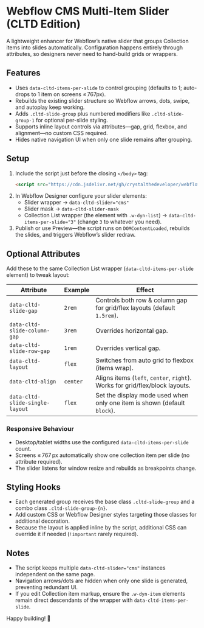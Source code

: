 # Webflow CMS Multi-Item Slider (CLTD Edition)

A lightweight enhancer for Webflow’s native slider that groups Collection items into slides automatically. Configuration happens entirely through attributes, so designers never need to hand-build grids or wrappers.

## Features
- Uses `data-cltd-items-per-slide` to control grouping (defaults to 1; auto-drops to 1 item on screens ≤ 767px).
- Rebuilds the existing slider structure so Webflow arrows, dots, swipe, and autoplay keep working.
- Adds `.cltd-slide-group` plus numbered modifiers like `.cltd-slide-group-1` for optional per-slide styling.
- Supports inline layout controls via attributes—gap, grid, flexbox, and alignment—no custom CSS required.
- Hides native navigation UI when only one slide remains after grouping.

## Setup
1. Include the script just before the closing `</body>` tag:
   ```html
   <script src="https://cdn.jsdelivr.net/gh/crystalthedeveloper/webflow-cms-multi-item-slider@latest/cms-multi-item-slider.js" defer></script>
   ```
2. In Webflow Designer configure your slider elements:
   - Slider wrapper → `data-cltd-slider="cms"`
   - Slider mask → `data-cltd-slider-mask`
   - Collection List wrapper (the element with `.w-dyn-list`) → `data-cltd-items-per-slide="3"` (change `3` to whatever you need).
3. Publish or use Preview—the script runs on `DOMContentLoaded`, rebuilds the slides, and triggers Webflow’s slider redraw.

## Optional Attributes
Add these to the same Collection List wrapper (`data-cltd-items-per-slide` element) to tweak layout:

| Attribute | Example | Effect |
| --- | --- | --- |
| `data-cltd-slide-gap` | `2rem` | Controls both row & column gap for grid/flex layouts (default `1.5rem`). |
| `data-cltd-slide-column-gap` | `3rem` | Overrides horizontal gap. |
| `data-cltd-slide-row-gap` | `1rem` | Overrides vertical gap. |
| `data-cltd-layout` | `flex` | Switches from auto grid to flexbox (items wrap). |
| `data-cltd-align` | `center` | Aligns items (`left`, `center`, `right`). Works for grid/flex/block layouts. |
| `data-cltd-slide-single-layout` | `flex` | Set the display mode used when only one item is shown (default `block`). |

### Responsive Behaviour
- Desktop/tablet widths use the configured `data-cltd-items-per-slide` count.
- Screens ≤ 767 px automatically show one collection item per slide (no attribute required).
- The slider listens for window resize and rebuilds as breakpoints change.

## Styling Hooks
- Each generated group receives the base class `.cltd-slide-group` and a combo class `.cltd-slide-group-{n}`.
- Add custom CSS or Webflow Designer styles targeting those classes for additional decoration.
- Because the layout is applied inline by the script, additional CSS can override it if needed (`!important` rarely required).

## Notes
- The script keeps multiple `data-cltd-slider="cms"` instances independent on the same page.
- Navigation arrows/dots are hidden when only one slide is generated, preventing redundant UI.
- If you edit Collection item markup, ensure the `.w-dyn-item` elements remain direct descendants of the wrapper with `data-cltd-items-per-slide`.

Happy building! 💫
